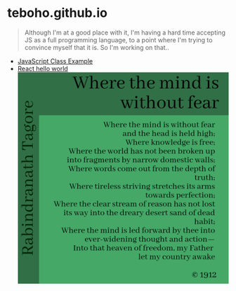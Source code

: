 # teboho.github.io

> Although I'm at a good place with it, 
> I'm having a hard time accepting JS as a full programming language,
> to a point where I'm trying to convince myself that it is.
> So I'm working on that..

* [JavaScript Class Example](/js-class-example)
* [React hello world](/react)  
![Where the mind is without fear](/assets/20220116_162430_0000.png)
